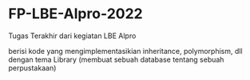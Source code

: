 # FP-LBE-Alpro-2022
Tugas Terakhir dari kegiatan LBE Alpro

berisi kode yang mengimplementasikian inheritance, polymorphism, dll
dengan tema Library (membuat sebuah database tentang sebuah perpustakaan)
